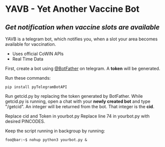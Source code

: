 # YAVB - Yet Another Vaccine Bot
## _Get notification when vaccine slots are available_



YAVB is a telegram bot, which notifies you, when a slot your area becomes available for vaccination.

- Uses official CoWIN APIs
- Real Time Data

First, create a bot using [@BotFather](https://t.me/botfather) on telegram. A **token** will be generated.

Run these commands:

```console
pip install pyTelegramBotAPI
```

Run getcid.py by replacing the token generated by BotFather. While getcid.py is running, open a chat with your **newly created bot** and type "/getcid". An integer will be returned from the bot. That integer is the **cid**.


Replace cid and Token in yourbot.py
Replace line 74 in yourbot.py with desired PINCODES.

Keep the script running in backgroup by running:

```console
foo@bar:~$ nohup python3 yourbot.py &
```


